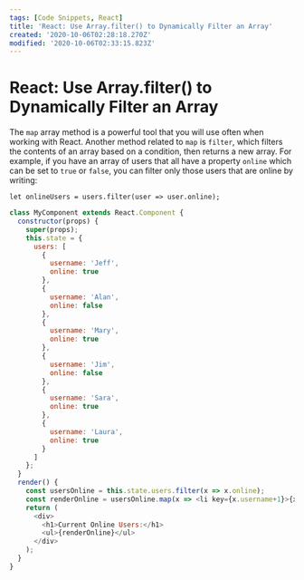 ```yaml
---
tags: [Code Snippets, React]
title: 'React: Use Array.filter() to Dynamically Filter an Array'
created: '2020-10-06T02:28:18.270Z'
modified: '2020-10-06T02:33:15.823Z'
---
```


React: Use Array.filter() to Dynamically Filter an Array
=======================================================

The `map` array method is a powerful tool that you will use often when working with React. Another method related to `map` is `filter`, which filters the contents of an array based on a condition, then returns a new array. For example, if you have an array of users that all have a property `online` which can be set to `true` or `false`, you can filter only those users that are online by writing:

`let onlineUsers = users.filter(user => user.online);`

``` javascript
class MyComponent extends React.Component {
  constructor(props) {
    super(props);
    this.state = {
      users: [
        {
          username: 'Jeff',
          online: true
        },
        {
          username: 'Alan',
          online: false
        },
        {
          username: 'Mary',
          online: true
        },
        {
          username: 'Jim',
          online: false
        },
        {
          username: 'Sara',
          online: true
        },
        {
          username: 'Laura',
          online: true
        }
      ]
    };
  }
  render() {
    const usersOnline = this.state.users.filter(x => x.online);
    const renderOnline = usersOnline.map(x => <li key={x.username+1}>{x.username}</li>);
    return (
      <div>
        <h1>Current Online Users:</h1>
        <ul>{renderOnline}</ul>
      </div>
    );
  }
}
```

